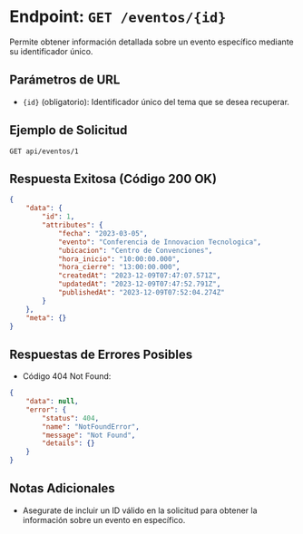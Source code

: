 # Endpoint: `GET /eventos/{id}`

Permite obtener información detallada sobre un evento específico mediante su identificador único.

## Parámetros de URL
- `{id}` (obligatorio): Identificador único del tema que se desea recuperar.

## Ejemplo de Solicitud
```http
GET api/eventos/1
```

## Respuesta Exitosa (Código 200 OK)
```json
{
    "data": {
        "id": 1,
        "attributes": {
            "fecha": "2023-03-05",
            "evento": "Conferencia de Innovacion Tecnologica",
            "ubicacion": "Centro de Convenciones",
            "hora_inicio": "10:00:00.000",
            "hora_cierre": "13:00:00.000",
            "createdAt": "2023-12-09T07:47:07.571Z",
            "updatedAt": "2023-12-09T07:47:52.791Z",
            "publishedAt": "2023-12-09T07:52:04.274Z"
        }
    },
    "meta": {}
}
```

## Respuestas de Errores Posibles
- Código 404 Not Found:

```json
{
    "data": null,
    "error": {
        "status": 404,
        "name": "NotFoundError",
        "message": "Not Found",
        "details": {}
    }
}
```

## Notas Adicionales

- Asegurate de incluir un ID válido en la solicitud para obtener la información
  sobre un evento en específico.
